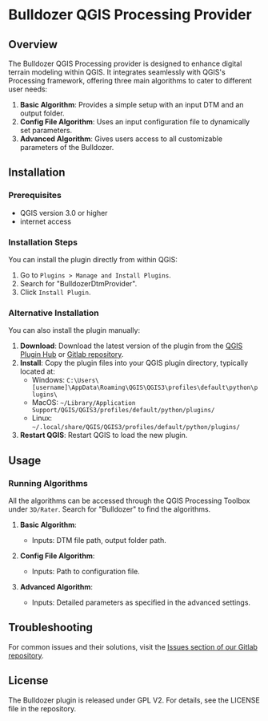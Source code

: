 # Bulldozer QGIS Processing Provider

## Overview
The Bulldozer QGIS Processing provider is designed to enhance digital terrain modeling within QGIS.
It integrates seamlessly with QGIS's Processing framework, offering three main algorithms to cater to different user needs:

1. **Basic Algorithm**: Provides a simple setup with an input DTM and an output folder.
2. **Config File Algorithm**: Uses an input configuration file to dynamically set parameters.
3. **Advanced Algorithm**: Gives users access to all customizable parameters of the Bulldozer.

## Installation

### Prerequisites
- QGIS version 3.0 or higher
- internet access

### Installation Steps
You can install the plugin directly from within QGIS:
  1. Go to `Plugins > Manage and Install Plugins`.
  2. Search for "BulldozerDtmProvider".
  3. Click `Install Plugin`.


### Alternative Installation
You can also install the plugin manually:
1. **Download**: Download the latest version of the plugin from the [QGIS Plugin Hub](https://plugins.qgis.org/) or [Gitlab repository](https://gitlab.cnes.fr/3d/tools/bulldozer-qgis-plugin).
2. **Install**: Copy the plugin files into your QGIS plugin directory, typically located at:
   - Windows: `C:\Users\[username]\AppData\Roaming\QGIS\QGIS3\profiles\default\python\plugins\`
   - MacOS: `~/Library/Application Support/QGIS/QGIS3/profiles/default/python/plugins/`
   - Linux: `~/.local/share/QGIS/QGIS3/profiles/default/python/plugins/`
3. **Restart QGIS**: Restart QGIS to load the new plugin.



## Usage

### Running Algorithms

All the algorithms can be accessed through the QGIS Processing Toolbox under `3D/Rater`. Search for "Bulldozer" to find the algorithms.

1. **Basic Algorithm**:
   - Inputs: DTM file path, output folder path.

2. **Config File Algorithm**:
   - Inputs: Path to configuration file.

3. **Advanced Algorithm**:
   - Inputs: Detailed parameters as specified in the advanced settings.


## Troubleshooting
For common issues and their solutions, visit the [Issues section of our Gitlab repository](https://gitlab.cnes.fr/3d/tools/bulldozer-qgis-plugin/-/issues).

## License
The Bulldozer plugin is released under GPL V2. For details, see the LICENSE file in the repository.
